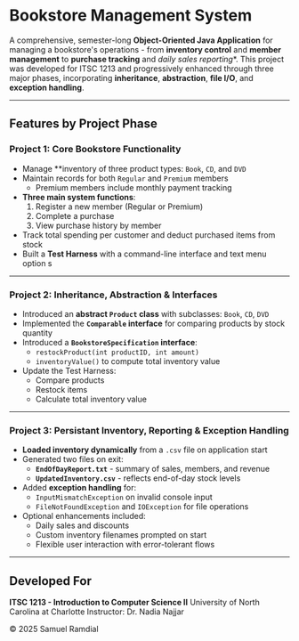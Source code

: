 # Bookstore Management System


A comprehensive, semester-long **Object-Oriented Java Application** for managing a bookstore's operations - from **inventory control** and **member management** to **purchase tracking** and *daily sales reporting**. This project was developed for ITSC 1213 and progressively enhanced through three major phases, incorporating **inheritance**, **abstraction**, **file I/O**, and **exception handling**.


---
## Features by Project Phase 
### Project 1: Core Bookstore Functionality
- Manage **inventory of three product types: `Book`, `CD`, and `DVD`
- Maintain records for both `Regular` and `Premium` members
  - Premium members include monthly payment tracking
- **Three main system functions**:
  1. Register a new member (Regular or Premium)
  2. Complete a purchase
  3. View purchase history by member
- Track total spending per customer and deduct purchased items from stock
- Built a **Test Harness** with a command-line interface and text menu option s
---
### Project 2: Inheritance, Abstraction & Interfaces 
- Introduced an **abstract `Product` class** with subclasses: `Book`, `CD`, `DVD`
- Implemented the **`Comparable` interface** for comparing products by stock quantity
- Introduced a **`BookstoreSpecification` interface**:
  - `restockProduct(int productID, int amount)`
  - `inventoryValue()` to compute total inventory value
- Update the Test Harness:
  - Compare products
  - Restock items
  - Calculate total inventory value
---
### Project 3: Persistant Inventory, Reporting & Exception Handling 
- **Loaded inventory dynamically** from a `.csv` file on application start
- Generated two files on exit:
  - **`EndOfDayReport.txt`** - summary of sales, members, and revenue
  - **`UpdatedInventory.csv`** - reflects end-of-day stock levels
- Added **exception handling** for:
  - `InputMismatchException` on invalid console input
  - `FileNotFoundException` and `IOException` for file operations
- Optional enhancements included:
  - Daily sales and discounts
  - Custom inventory filenames prompted on start
  - Flexible user interaction with error-tolerant flows
 
---

## Developed For 
**ITSC 1213 - Introduction to Computer Science II** 
University of North Carolina at Charlotte 
Instructor: Dr. Nadia Najjar 

© 2025 Samuel Ramdial
